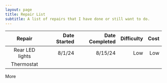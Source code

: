 ```yaml
---
layout: page
title: Repair List
subtitle: A list of repairs that I have done or still want to do.
---
```


| Repair | Date Started |Date Completed |Difficulty | Cost |
|:--------:| -------------:|-------------:|---------:|---------:|
| Rear LED lights | 8/1/24 | 8/15/24 | Low | Low |
| Thermostat

More
<!--stackedit_data:
eyJoaXN0b3J5IjpbLTE2NzE2NTQxMDMsLTk5MzgyMDE3MCwyMD
QwODUzODcxXX0=
-->